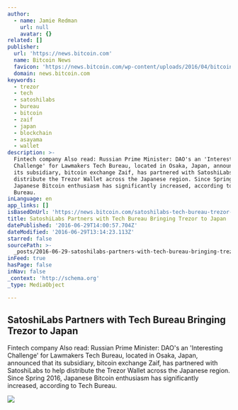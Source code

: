 ```yaml
---
author:
  - name: Jamie Redman
    url: null
    avatar: {}
related: []
publisher:
  url: 'https://news.bitcoin.com'
  name: Bitcoin News
  favicon: 'https://news.bitcoin.com/wp-content/uploads/2016/04/bitcoin_fav.png'
  domain: news.bitcoin.com
keywords:
  - trezor
  - tech
  - satoshilabs
  - bureau
  - bitcoin
  - zaif
  - japan
  - blockchain
  - asayama
  - wallet
description: >-
  Fintech company Also read: Russian Prime Minister: DAO's an 'Interesting
  Challenge' for Lawmakers Tech Bureau, located in Osaka, Japan, announced that
  its subsidiary, bitcoin exchange Zaif, has partnered with SatoshiLabs to help
  distribute the Trezor Wallet across the Japanese region. Since Spring 2016,
  Japanese Bitcoin enthusiasm has significantly increased, according to Tech
  Bureau.
inLanguage: en
app_links: []
isBasedOnUrl: 'https://news.bitcoin.com/satoshilabs-tech-bureau-trezor-japan/'
title: SatoshiLabs Partners with Tech Bureau Bringing Trezor to Japan
datePublished: '2016-06-29T14:00:57.704Z'
dateModified: '2016-06-29T13:14:23.113Z'
starred: false
sourcePath: >-
  _posts/2016-06-29-satoshilabs-partners-with-tech-bureau-bringing-trezor-to-jap.md
inFeed: true
hasPage: false
inNav: false
_context: 'http://schema.org'
_type: MediaObject

---
```

<article style=""><h1>SatoshiLabs Partners with Tech Bureau Bringing Trezor to Japan</h1><p>Fintech company Also read: Russian Prime Minister: DAO's an 'Interesting Challenge' for Lawmakers Tech Bureau, located in Osaka, Japan, announced that its subsidiary, bitcoin exchange Zaif, has partnered with SatoshiLabs to help distribute the Trezor Wallet across the Japanese region. Since Spring 2016, Japanese Bitcoin enthusiasm has significantly increased, according to Tech Bureau.</p><img src="https://news.bitcoin.com/wp-content/uploads/2016/06/TechBureau-and-SatoshiLabs-to-Expand-the-Trezor-Market.jpg" /></article>
